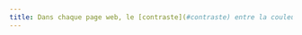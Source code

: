 ```yaml
---
title: Dans chaque page web, le [contraste](#contraste) entre la couleur du texte et la couleur de son arrière-plan est-il suffisamment élevé (hors cas particuliers) ?
---
```

